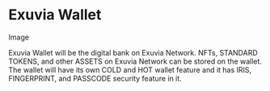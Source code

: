 # Exuvia Wallet

Image

Exuvia Wallet will be the digital bank on Exuvia Network. NFTs, STANDARD TOKENS, and other ASSETS on Exuvia Network can be stored on the wallet. The wallet will have its own COLD and HOT wallet feature and it has IRIS, FINGERPRINT, and PASSCODE security feature in it.
